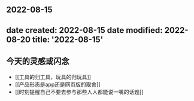 2022-08-15
---
date created: 2022-08-15
date modified: 2022-08-20
title: '2022-08-15'
---

## 今天的灵感或闪念

- [[工具的归工具，玩具的归玩具]]
- [[产品形态是app还是网页版的取舍]]
- [[时刻提醒自己不要去参与那些人人都能说一嘴的话题]]
